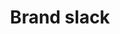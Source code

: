 ---
title: Brand slack
tags: ["brand", "slack", "communication", "messaging", "collaboration", "team", "chat"]
icon: brand-slack
svg: '<svg xmlns="http://www.w3.org/2000/svg" width="24" height="24" fill="none" viewBox="0 0 24 24" stroke-width="1.5" stroke-linecap="round" stroke-linejoin="round" stroke="currentColor"><path stroke-miterlimit="10" d="M14.25 3.27c-.9 0-1.71.72-1.71 1.71v4.14c0 .9.72 1.71 1.71 1.71.9 0 1.71-.72 1.71-1.71V4.89c0-.9-.72-1.62-1.71-1.62m3.69 7.47h1.44c.81 0 1.44-.63 1.44-1.44s-.63-1.44-1.44-1.44-1.44.63-1.44 1.44zM3 9.48c0 .9.72 1.71 1.71 1.71h4.14c.9 0 1.71-.72 1.71-1.71 0-.9-.72-1.71-1.71-1.71H4.71C3.72 7.86 3 8.58 3 9.48m7.56-5.04c0-.81-.63-1.44-1.44-1.44s-1.44.63-1.44 1.44.63 1.44 1.44 1.44h1.44zm-.9 16.38c.9 0 1.71-.72 1.71-1.71v-4.14c0-.9-.72-1.71-1.71-1.71-.9 0-1.71.72-1.71 1.71v4.14c.09.9.81 1.71 1.71 1.71m-3.6-7.56H4.62c-.81 0-1.44.63-1.44 1.44s.63 1.44 1.44 1.44 1.44-.63 1.44-1.44zM21 14.52c0-.9-.72-1.71-1.71-1.71h-4.14c-.9 0-1.71.72-1.71 1.71 0 .9.72 1.71 1.71 1.71h4.14c.9 0 1.71-.81 1.71-1.71m-7.56 3.6v1.44c0 .81.63 1.44 1.44 1.44s1.44-.63 1.44-1.44-.63-1.44-1.44-1.44z"/></svg>'
---